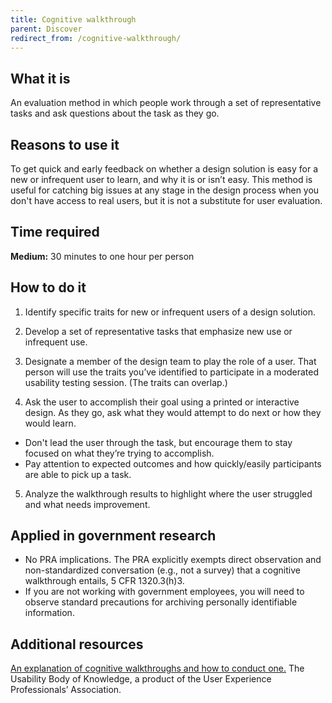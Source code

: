 ```yaml
---
title: Cognitive walkthrough
parent: Discover
redirect_from: /cognitive-walkthrough/
---
```


## What it is

An evaluation method in which people work through a set of representative tasks and ask questions about the task as they go.

## Reasons to use it

To get quick and early feedback on whether a design solution is easy for a new or infrequent user to learn, and why it is or isn’t easy. This method is useful for catching big issues at any stage in the design process when you don't have access to real users, but it is not a substitute for user evaluation. 

## Time required

**Medium:** 30 minutes to one hour per person

## How to do it

1. Identify specific traits for new or infrequent users of a design solution.

2. Develop a set of representative tasks that emphasize new use or infrequent use.

3. Designate a member of the design team to play the role of a user. That person will use the traits you’ve identified to participate in a moderated usability testing session. (The traits can overlap.)

4. Ask the user to accomplish their goal using a printed or interactive design. As they go, ask what they would attempt to do next or how they would learn.
 - Don't lead the user through the task, but encourage them to stay focused on what they’re trying to accomplish.
 - Pay attention to expected outcomes and how quickly/easily participants are able to pick up a task.

5. Analyze the walkthrough results to highlight where the user struggled and what needs improvement.

## Applied in government research

-  No PRA implications. The PRA explicitly exempts direct observation and non-standardized conversation (e.g., not a survey) that a cognitive walkthrough entails, 5 CFR 1320.3(h)3.
-  If you are not working with government employees, you will need to observe standard precautions for archiving personally identifiable information.

## Additional resources
[An explanation of cognitive walkthroughs and how to conduct one.](http://www.usabilitybok.org/cognitive-walkthrough) The Usability Body of Knowledge, a product of the User Experience Professionals’ Association.
